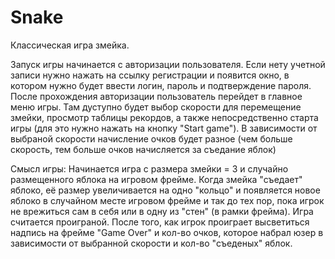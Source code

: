 Snake
=====
Классическая игра змейка.

Запуск игры начинается с авторизации пользователя. Если нету учетной записи нужно нажать на ссылку регистрации и появится окно,
в котором нужно будет ввести логин, пароль и подтверждение пароля. После прохождения авторизации пользователь перейдет в главное меню игры.
Там дуступно будет выбор скорости для перемещение змейки, просмотр таблицы рекордов, а также непосредственно старта игры (для это нужно нажать на кнопку "Start game").
В зависимости от выбраной скорости начисление очков будет разное (чем больше скорость, тем больше очков начисляется за съедание яблок)

Смысл игры:
Начинается игра с размера змейки = 3 и случайно размещенного яблока на игровом фрейме. Когда змейка "съедает" яблоко, её размер увеличивается на одно "кольцо" и появляется новое яблоко в случайном месте игровом фрейме и так до тех пор, пока игрок не врежиться сам в себя или в одну из "стен" (в рамки фрейма). Игра считается проиграной.
После того, как игрок проиграет высветиться надпись на фрейме "Game Over" и кол-во очков, которое набрал юзер в зависимости от выбранной скорости и кол-во "съеденых" яблок.

